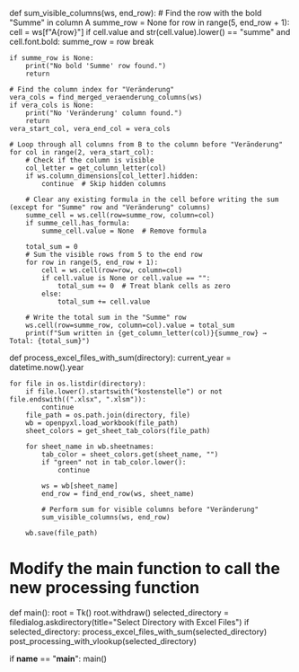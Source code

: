 def sum_visible_columns(ws, end_row):
    # Find the row with the bold "Summe" in column A
    summe_row = None
    for row in range(5, end_row + 1):
        cell = ws[f"A{row}"]
        if cell.value and str(cell.value).lower() == "summe" and cell.font.bold:
            summe_row = row
            break

    if summe_row is None:
        print("No bold 'Summe' row found.")
        return

    # Find the column index for "Veränderung"
    vera_cols = find_merged_veraenderung_columns(ws)
    if vera_cols is None:
        print("No 'Veränderung' column found.")
        return
    vera_start_col, vera_end_col = vera_cols

    # Loop through all columns from B to the column before "Veränderung"
    for col in range(2, vera_start_col):
        # Check if the column is visible
        col_letter = get_column_letter(col)
        if ws.column_dimensions[col_letter].hidden:
            continue  # Skip hidden columns

        # Clear any existing formula in the cell before writing the sum (except for "Summe" row and "Veränderung" columns)
        summe_cell = ws.cell(row=summe_row, column=col)
        if summe_cell.has_formula:
            summe_cell.value = None  # Remove formula

        total_sum = 0
        # Sum the visible rows from 5 to the end row
        for row in range(5, end_row + 1):
            cell = ws.cell(row=row, column=col)
            if cell.value is None or cell.value == "":
                total_sum += 0  # Treat blank cells as zero
            else:
                total_sum += cell.value

        # Write the total sum in the "Summe" row
        ws.cell(row=summe_row, column=col).value = total_sum
        print(f"Sum written in {get_column_letter(col)}{summe_row} → Total: {total_sum}")

def process_excel_files_with_sum(directory):
    current_year = datetime.now().year

    for file in os.listdir(directory):
        if file.lower().startswith("kostenstelle") or not file.endswith((".xlsx", ".xlsm")):
            continue
        file_path = os.path.join(directory, file)
        wb = openpyxl.load_workbook(file_path)
        sheet_colors = get_sheet_tab_colors(file_path)

        for sheet_name in wb.sheetnames:
            tab_color = sheet_colors.get(sheet_name, "")
            if "green" not in tab_color.lower():
                continue

            ws = wb[sheet_name]
            end_row = find_end_row(ws, sheet_name)

            # Perform sum for visible columns before "Veränderung"
            sum_visible_columns(ws, end_row)

        wb.save(file_path)

# Modify the main function to call the new processing function
def main():
    root = Tk()
    root.withdraw()
    selected_directory = filedialog.askdirectory(title="Select Directory with Excel Files")
    if selected_directory:
        process_excel_files_with_sum(selected_directory)
        post_processing_with_vlookup(selected_directory)

if __name__ == "__main__":
    main()
